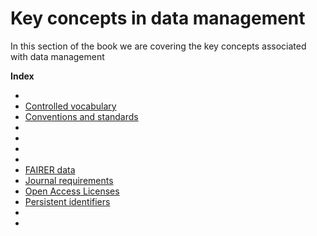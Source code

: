 # Key concepts in data management 

In this section of the book we are covering the key concepts associated with data management

**Index**

* [](backup.md)
* [Controlled vocabulary](controlled-vocab.md) 
* [Conventions and standards](conventions.md) 
* [](availability-statement.md)
* [](collaboration-agreement.md)
* [](dmp.md)
* [](policies.md)
* [FAIRER data](fairer-principles.md)
* [Journal requirements](journal.md)
* [Open Access Licenses](license.md)
* [Persistent identifiers](pids.md)
* [](provenance.md)
* [](version-control.md)
